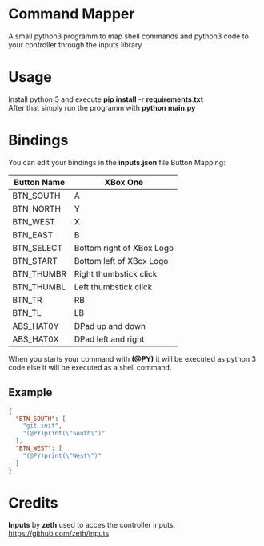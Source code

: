 # Command Mapper
A small python3 programm to map shell commands and python3 code to your controller through the inputs library

# Usage

Install python 3 and execute **pip install** -r **requirements**.**txt**<br>
After that simply run the programm with **python** **main.py**

# Bindings
You can edit your bindings in the **inputs.json** file
Button Mapping: 

| Button Name | XBox One                  |
|-------------|---------------------------|
| BTN_SOUTH   | A                         |
| BTN_NORTH   | Y                         |
| BTN_WEST    | X                         |
| BTN_EAST    | B                         |
| BTN_SELECT  | Bottom right of XBox Logo |
| BTN_START   | Bottom left of XBox Logo  |
| BTN_THUMBR  | Right thumbstick click    |
| BTN_THUMBL  | Left thumbstick click     |
| BTN_TR      | RB                        |
| BTN_TL      | LB                        |
| ABS_HAT0Y   | DPad up and down          |
| ABS_HAT0X   | DPad left and right       |

When you starts your command with **(@PY)** it will be executed as python 3 code else it will be executed as a shell command.
## Example
```json
{
  "BTN_SOUTH": [
    "git init",
    "(@PY)print(\"South\")"
  ],
  "BTN_WEST": [
    "(@PY)print(\"West\")"
  ]
}
```
# Credits
**Inputs** by **zeth** used to acces the controller inputs: https://github.com/zeth/inputs

